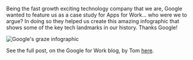 Being the fast growth exciting technology company that we are, Google wanted to feature us as a case study for Apps for Work... who were we to argue? In doing so they helped us create this amazing infographic that shows some of the key tech landmarks in our history. Thanks Google!

![Google's graze infographic](http://2.bp.blogspot.com/-KgYqVzvxXbw/VC6Bw3zcd_I/AAAAAAAAC0Q/r9_4TV5l2IU/s1600/how-graze-grew-infographic-2.png)

See the full post, on the Google for Work blog, by Tom [here](http://googleforwork.blogspot.co.uk/2014/10/how-snack-aficionados-graze-grew-with.html).